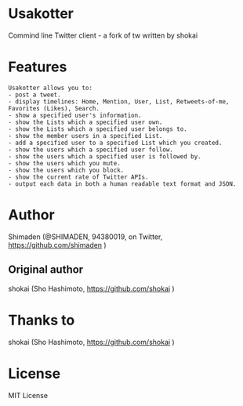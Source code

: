 # Usakotter
Commind line Twitter client - a fork of tw written by shokai

# Features
```
Usakotter allows you to:
- post a tweet.
- display timelines: Home, Mention, User, List, Retweets-of-me, Favorites (Likes), Search.
- show a specified user's information.
- show the Lists which a specified user own.
- show the Lists which a specified user belongs to.
- show the member users in a specified List.
- add a specified user to a specified List which you created.
- show the users which a specified user follow.
- show the users which a specified user is followed by.
- show the users which you mute.
- show the users which you block.
- show the current rate of Twitter APIs.
- output each data in both a human readable text format and JSON.
```
# Author
Shimaden (@SHIMADEN, 94380019, on Twitter, https://github.com/shimaden )

## Original author
shokai (Sho Hashimoto, https://github.com/shokai )

# Thanks to
shokai (Sho Hashimoto, https://github.com/shokai )

# License
MIT License
